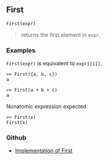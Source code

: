 ## First

```
First(expr)
```
> returns the first element in `expr`.

### Examples

`First(expr)` is equivalent to `expr[[1]]`.
```
>> First({a, b, c})
a
 
>> First(a + b + c)
a
```

Nonatomic expression expected.
```
>> First(x)
First(x)
```

### Github

* [Implementation of First](https://github.com/axkr/symja_android_library/blob/master/symja_android_library/matheclipse-core/src/main/java/org/matheclipse/core/builtin/ListFunctions.java#L2696) 
